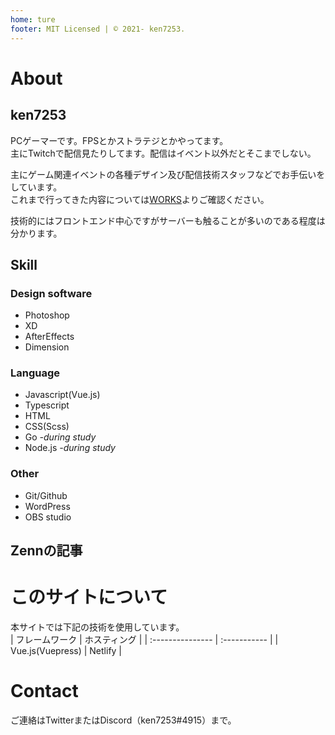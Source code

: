 ```yaml
---
home: ture
footer: MIT Licensed | © 2021- ken7253.
---
```


# About
## ken7253
PCゲーマーです。FPSとかストラテジとかやってます。  
主にTwitchで配信見たりしてます。配信はイベント以外だとそこまでしない。  

主にゲーム関連イベントの各種デザイン及び配信技術スタッフなどでお手伝いをしています。   
これまで行ってきた内容については[WORKS](./works)よりご確認ください。  

技術的にはフロントエンド中心ですがサーバーも触ることが多いのである程度は分かります。  

## Skill
### Design software
- Photoshop
- XD
- AfterEffects
- Dimension

### Language
- Javascript(Vue.js)
- Typescript
- HTML
- CSS(Scss)
- Go *-during study*
- Node.js *-during study*

### Other
- Git/Github
- WordPress
- OBS studio

## Zennの記事
<zenn-articles/>

# このサイトについて
本サイトでは下記の技術を使用しています。  
| フレームワーク   | ホスティング |
| :--------------- | :----------- |
| Vue.js(Vuepress) | Netlify      |

# Contact

ご連絡はTwitterまたはDiscord（ken7253#4915）まで。
